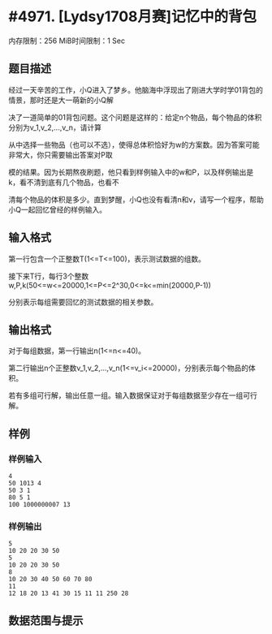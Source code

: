 # #4971. [Lydsy1708月赛]记忆中的背包

内存限制：256 MiB时间限制：1 Sec

## 题目描述

经过一天辛苦的工作，小Q进入了梦乡。他脑海中浮现出了刚进大学时学01背包的情景，那时还是大一萌新的小Q解

决了一道简单的01背包问题。这个问题是这样的：给定n个物品，每个物品的体积分别为v_1,v_2,...,v_n，请计算

从中选择一些物品（也可以不选），使得总体积恰好为w的方案数。因为答案可能非常大，你只需要输出答案对P取

模的结果。因为长期熬夜刷题，他只看到样例输入中的w和P，以及样例输出是k，看不清到底有几个物品，也看不

清每个物品的体积是多少。直到梦醒，小Q也没有看清n和v，请写一个程序，帮助小Q一起回忆曾经的样例输入。

## 输入格式

第一行包含一个正整数T(1<=T<=100)，表示测试数据的组数。

接下来T行，每行3个整数w,P,k(50<=w<=20000,1<=P<=2^30,0<=k<=min(20000,P-1))

分别表示每组需要回忆的测试数据的相关参数。

## 输出格式

对于每组数据，第一行输出n(1<=n<=40)。

第二行输出n个正整数v_1,v_2,...,v_n(1<=v_i<=20000)，分别表示每个物品的体积。

若有多组可行解，输出任意一组。输入数据保证对于每组数据至少存在一组可行解。

## 样例

### 样例输入

    
    4
    50 1013 4
    50 3 1
    80 5 1
    100 1000000007 13
    

### 样例输出

    
    5
    10 20 20 30 50
    5
    10 20 20 30 50
    8
    10 20 30 40 50 60 70 80
    11
    12 18 20 13 41 30 15 11 11 250 28
    
    

## 数据范围与提示

